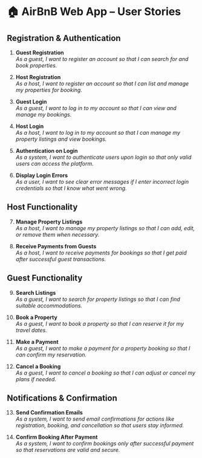 
# 🏠 AirBnB Web App – User Stories

## Registration & Authentication

1. **Guest Registration**  
   *As a guest, I want to register an account so that I can search for and book properties.*

2. **Host Registration**  
   *As a host, I want to register an account so that I can list and manage my properties for booking.*

3. **Guest Login**  
   *As a guest, I want to log in to my account so that I can view and manage my bookings.*

4. **Host Login**  
   *As a host, I want to log in to my account so that I can manage my property listings and view bookings.*

5. **Authentication on Login**  
   *As a system, I want to authenticate users upon login so that only valid users can access the platform.*

6. **Display Login Errors**  
   *As a user, I want to see clear error messages if I enter incorrect login credentials so that I know what went wrong.*

## Host Functionality

7. **Manage Property Listings**  
   *As a host, I want to manage my property listings so that I can add, edit, or remove them when necessary.*

8. **Receive Payments from Guests**  
   *As a host, I want to receive payments for bookings so that I get paid after successful guest transactions.*

## Guest Functionality

9. **Search Listings**  
   *As a guest, I want to search for property listings so that I can find suitable accommodations.*

10. **Book a Property**  
   *As a guest, I want to book a property so that I can reserve it for my travel dates.*

11. **Make a Payment**  
   *As a guest, I want to make a payment for a property booking so that I can confirm my reservation.*

12. **Cancel a Booking**  
   *As a guest, I want to cancel a booking so that I can adjust or cancel my plans if needed.*

## Notifications & Confirmation

13. **Send Confirmation Emails**  
   *As a system, I want to send email confirmations for actions like registration, booking, and cancellation so that users stay informed.*

14. **Confirm Booking After Payment**  
   *As a system, I want to confirm bookings only after successful payment so that reservations are valid and secure.*
